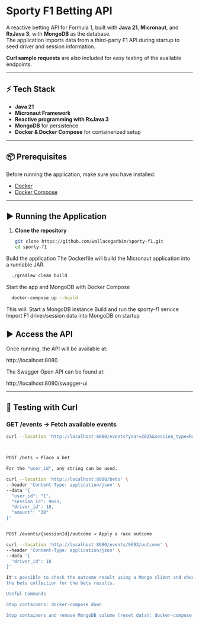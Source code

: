 # Sporty F1 Betting API

A reactive betting API for Formula 1, built with **Java 21**, **Micronaut**, and **RxJava 3**, with **MongoDB** as the database.  
The application imports data from a third-party F1 API during startup to seed driver and session information.

**Curl sample requests** are also included for easy testing of the available endpoints.

---

## ⚡ Tech Stack
- **Java 21**
- **Micronaut Framework**
- **Reactive programming with RxJava 3**
- **MongoDB** for persistence
- **Docker & Docker Compose** for containerized setup

---

## 📦 Prerequisites
Before running the application, make sure you have installed:
- [Docker](https://docs.docker.com/get-docker/)
- [Docker Compose](https://docs.docker.com/compose/install/)

---

## ▶️ Running the Application

1. **Clone the repository**

   ```bash
   git clone https://github.com/wallacegarbim/sporty-f1.git
   cd sporty-f1
   ```
    
Build the application
The Dockerfile will build the Micronaut application into a runnable JAR.
```bash
  ./gradlew clean build
   ```
Start the app and MongoDB with Docker Compose
```bash
  docker-compose up --build
   ```
This will:
Start a MongoDB instance
Build and run the sporty-f1 service
Import F1 driver/session data into MongoDB on startup

## ▶️ Access the API

Once running, the API will be available at:


http://localhost:8080

The Swagger Open API can be found at:

http://localhost:8080/swagger-ui

---

## 🧪 Testing with Curl

### GET /events → Fetch available events

```bash
curl --location 'http://localhost:8080/events?year=2025&session_type=Race&country_name=China'



POST /bets → Place a bet

For the "user_id", any string can be used.

curl --location 'http://localhost:8080/bets' \
--header 'Content-Type: application/json' \
--data '{
  "user_id": "1",
  "session_id": 9693,
  "driver_id": 18,
  "amount": "30"
}'


POST /events/{sessionId}/outcome → Apply a race outcome

curl --location 'http://localhost:8080/events/9693/outcome' \
--header 'Content-Type: application/json' \
--data '{
  "driver_id": 18
}'

It's possible to check the outcome result using a Mongo client and checking the users collection for the balance, and 
the bets collection for the bets results.

Useful Commands

Stop containers: docker-compose down

Stop containers and remove MongoDB volume (reset data): docker-compose down -v
